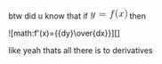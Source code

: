 btw did u know that if ![math:y=f(x)][] then

![math:f'(x)={{dy}\over{dx}}][]

like yeah thats all there is to derivatives

[math:y=f(x)]: images/math/7c1c9491ba7c6e8d6d2cfa82e39b22ca.gif
[math:f'(x)={dy}\over{dx}]: images/math/776c306cc80aac5f184f0ff2362b8992.gif
[math:f'(x)=\over{dy}{dx}]: images/math/a101043c5fc6c8c937c08f6d80eab559.gif
[math:f'(x)=\over{dy}{dx}]: images/math/a101043c5fc6c8c937c08f6d80eab559.gif
